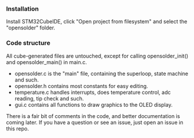 ### Installation
Install STM32CubeIDE, click "Open project from filesystem" and select the "opensolder" folder.

### Code structure
All cube-generated files are untouched, except for calling opensolder_init() and opensolder_main() in main.c.
- opensolder.c is the "main" file, containing the superloop, state machine and such.
- opensolder.h contains most constants for easy editing.
- temperature.c handles interrupts, does temperature control, adc reading, tip check and such.
- gui.c contains all functions to draw graphics to the OLED display.

There is a fair bit of comments in the code, and better documentation is coming later. If you have a question or see an issue, just open an issue in this repo.
